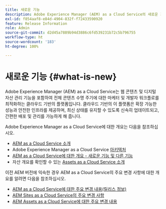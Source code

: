 ```yaml
---
title: 새로운 기능
description: Adobe Experience Manager (AEM) as a Cloud Service의 새로운 기능
exl-id: f854aaf8-e84d-4904-832f-f72433590920
feature: Release Information
role: Admin
source-git-commit: d2d45a7889b94d3886c6fd539231b72c5b796755
workflow-type: ht
source-wordcount: '183'
ht-degree: 100%

---
```


# 새로운 기능 {#what-is-new}

Adobe Experience Manager (AEM) as a Cloud Service는 웹 콘텐츠 및 디지털 자산 관리 기능을 포함하여 전체 콘텐츠 수명 주기에 대한 마케터 및 개발자 워크플로를 최적화하는 클라우드 기반의 플랫폼입니다. 클라우드 기반의 이 플랫폼은 확장 가능한 성능과 안전한 인프라를 제공하며, 최신 상태를 유지할 수 있도록 신속히 업데이트되고, 간편한 배포 및 관리를 가능하게 해 줍니다.

Adobe Experience Manager as a Cloud Service에 대한 개요는 다음을 참조하십시오.
* [AEM as a Cloud Service 소개](/help/overview/introduction.md)
* Adobe Experience Manager as a Cloud Service [아키텍처](/help/overview/architecture.md)
* [AEM as a Cloud Service에 대한 개요 - 새로운 기능 및 다른 기능](/help/overview/what-is-new-and-different.md)
* 자산 개요를 확인할 수 있는 [Assets as a Cloud Service 소개](/help/assets/overview.md)

이전 AEM 버전에 익숙한 경우 AEM as a Cloud Service의 주요 변경 사항에 대한 개요를 알려면 다음을 참조하십시오.

* [AEM as a Cloud Service에 대한 주요 변경 내용(릴리스 정보)](/help/release-notes/aem-cloud-changes.md)
* [AEM Sites as a Cloud Service의 주요 변경 사항](/help/sites-cloud/sites-cloud-changes.md)
* [AEM Assets as a Cloud Service에 대한 주요 변경 내용](/help/assets/assets-cloud-changes.md)
